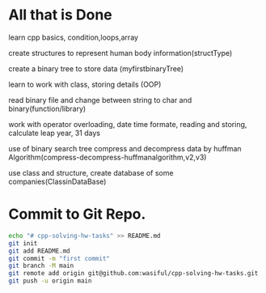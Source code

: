
# All that is Done

learn cpp basics, condition,loops,array

create structures to represent human body information(structType)

create a binary tree to store data (myfirstbinaryTree)

learn to work with class, storing details (OOP)

read binary file and change between string to char and binary(function/library)

work with operator overloading, date time formate, reading and storing, calculate leap year, 31 days

use of binary search tree compress and decompress data by huffman Algorithm(compress-decompress-huffmanalgorithm,v2,v3)

use class and structure, create database of some companies(ClassinDataBase)


# Commit to Git Repo.

```bash
echo "# cpp-solving-hw-tasks" >> README.md
git init
git add README.md
git commit -m "first commit"
git branch -M main
git remote add origin git@github.com:wasiful/cpp-solving-hw-tasks.git
git push -u origin main

```

